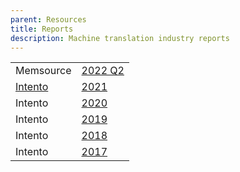 ```yaml
---
parent: Resources
title: Reports
description: Machine translation industry reports
---
```


|     |     |
| --- | --- |
| Memsource | [2022 Q2](https://go.memsource.com/machine-translation-report) |
| [Intento](/../industry/companies.md#intento) | [2021](https://try.inten.to/machine-translation-report-2021/?utm_campaign=MT%20Report%202021&utm_source=machine_translate) |
| Intento | [2020](https://try.inten.to/mt_report_2020?utm_campaign=MT%20Report%202021&utm_source=machine_translate) |
| Intento | [2019](https://blog.inten.to/state-of-the-machine-translation-june-2019-e3ffb457b76c) |
| Intento | [2018](https://www.slideshare.net/KonstantinSavenkov/state-of-the-machine-translation-by-intento-july-2018) |
| Intento | [2017](https://www.slideshare.net/KonstantinSavenkov/state-of-the-machine-translation-by-intento-november-2017-81574321) |

